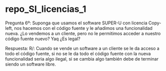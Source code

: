 # repo_SI_licencias_1

Pregunta 6º: Suponga que usamos el software SUPER-U con licencia Copy-left, nos hacemos con el código fuente y le añadimos una funcionalidad nueva. ¿Lo vendemos a un cliente, pero no le permitimos acceder a nuestro código fuente nuevo? Yaq ¿Es legal?

Respuesta: R/: Cuando se vende un software a un cliente se le da acceso a todo el código fuente, si no se le da todo el código fuente con la nueva funcionalidad seria algo ilegal, si se cambia algo también debe de terminar siendo un software libre.
